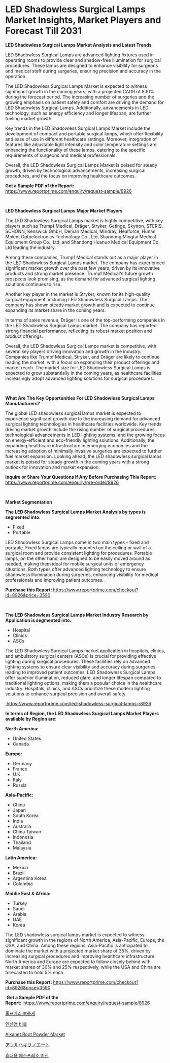 <p><h1>LED Shadowless Surgical Lamps Market Insights, Market Players and Forecast Till 2031</h1></p><p><strong>LED Shadowless Surgical Lamps Market Analysis and Latest Trends</strong></p>
<p><p>LED Shadowless Surgical Lamps are advanced lighting fixtures used in operating rooms to provide clear and shadow-free illumination for surgical procedures. These lamps are designed to enhance visibility for surgeons and medical staff during surgeries, ensuring precision and accuracy in the operation.</p><p>The LED Shadowless Surgical Lamps Market is expected to witness significant growth in the coming years, with a projected CAGR of 8.10% during the forecast period. The increasing number of surgeries and the growing emphasis on patient safety and comfort are driving the demand for LED Shadowless Surgical Lamps. Additionally, advancements in LED technology, such as energy efficiency and longer lifespan, are further fueling market growth.</p><p>Key trends in the LED Shadowless Surgical Lamps Market include the development of compact and portable surgical lamps, which offer flexibility and ease of use in different healthcare settings. Moreover, integration of features like adjustable light intensity and color temperature settings are enhancing the functionality of these lamps, catering to the specific requirements of surgeons and medical professionals.</p><p>Overall, the LED Shadowless Surgical Lamps Market is poised for steady growth, driven by technological advancements, increasing surgical procedures, and the focus on improving healthcare outcomes.</p></p>
<p><strong>Get a Sample PDF of the Report:&nbsp;</strong> <a href="https://www.reportprime.com/enquiry/request-sample/8926">https://www.reportprime.com/enquiry/request-sample/8926</a></p>
<p>&nbsp;</p>
<p><strong>LED Shadowless Surgical Lamps Major Market Players</strong></p>
<p><p>The LED Shadowless Surgical Lamps market is highly competitive, with key players such as Trumpf Medical, Dräger, Stryker, Getinge, Skytron, STERIS, SCHÖNN, Kenswick GmbH, Deman Medical, Mindray, Healforce, Hunan Mplent Optoelectronics Technology Co., Ltd, Shandong Mingtai Medical Equipment Group Co., Ltd, and Shandong Huanuo Medical Equipment Co. Ltd leading the industry.</p><p>Among these companies, Trumpf Medical stands out as a major player in the LED Shadowless Surgical Lamps market. The company has experienced significant market growth over the past few years, driven by its innovative products and strong market presence. Trumpf Medical's future growth prospects look promising, as the demand for advanced surgical lighting solutions continues to rise.</p><p>Another key player in the market is Stryker, known for its high-quality surgical equipment, including LED Shadowless Surgical Lamps. The company has shown steady market growth and is expected to continue expanding its market share in the coming years.</p><p>In terms of sales revenue, Dräger is one of the top-performing companies in the LED Shadowless Surgical Lamps market. The company has reported strong financial performance, reflecting its robust market position and product offerings.</p><p>Overall, the LED Shadowless Surgical Lamps market is competitive, with several key players driving innovation and growth in the industry. Companies like Trumpf Medical, Stryker, and Dräger are likely to continue leading the market, with a focus on expanding their product offerings and market reach. The market size for LED Shadowless Surgical Lamps is expected to grow substantially in the coming years, as healthcare facilities increasingly adopt advanced lighting solutions for surgical procedures.</p></p>
<p>&nbsp;</p>
<p><strong>What Are The Key Opportunities For LED Shadowless Surgical Lamps Manufacturers?</strong></p>
<p><p>The global LED shadowless surgical lamps market is expected to experience significant growth due to the increasing demand for advanced surgical lighting technologies in healthcare facilities worldwide. Key trends driving market growth include the rising number of surgical procedures, technological advancements in LED lighting systems, and the growing focus on energy-efficient and eco-friendly lighting solutions. Additionally, the expanding healthcare infrastructure in emerging economies and the increasing adoption of minimally invasive surgeries are expected to further fuel market expansion. Looking ahead, the LED shadowless surgical lamps market is poised for steady growth in the coming years with a strong outlook for innovation and market expansion.</p></p>
<p><strong>Inquire or Share Your Questions If Any Before Purchasing This Report:</strong> <a href="https://www.reportprime.com/enquiry/pre-order/8926">https://www.reportprime.com/enquiry/pre-order/8926</a></p>
<p>&nbsp;</p>
<p><strong>Market Segmentation</strong></p>
<p><strong>The LED Shadowless Surgical Lamps Market Analysis by types is segmented into:</strong></p>
<p><ul><li>Fixed</li><li>Portable</li></ul></p>
<p><p>LED Shadowless Surgical Lamps come in two main types - fixed and portable. Fixed lamps are typically mounted on the ceiling or wall of a surgical room and provide consistent lighting for procedures. Portable lamps, on the other hand, are designed to be easily moved around as needed, making them ideal for mobile surgical units or emergency situations. Both types offer advanced lighting technology to ensure shadowless illumination during surgeries, enhancing visibility for medical professionals and improving patient outcomes.</p></p>
<p><strong>Purchase this Report:&nbsp;</strong><a href="https://www.reportprime.com/checkout?id=8926&price=3590">https://www.reportprime.com/checkout?id=8926&price=3590</a></p>
<p>&nbsp;</p>
<p><strong>The LED Shadowless Surgical Lamps Market Industry Research by Application is segmented into:</strong></p>
<p><ul><li>Hospital</li><li>Clinics</li><li>ASCs</li></ul></p>
<p><p>The LED Shadowless Surgical Lamps market application in hospitals, clinics, and ambulatory surgical centers (ASCs) is crucial for providing effective lighting during surgical procedures. These facilities rely on advanced lighting systems to ensure clear visibility and accuracy during surgeries, leading to improved patient outcomes. LED Shadowless Surgical Lamps offer superior illumination, reduced glare, and longer lifespan compared to traditional lighting options, making them a popular choice in the healthcare industry. Hospitals, clinics, and ASCs prioritize these modern lighting solutions to enhance surgical precision and overall safety.</p></p>
<p><a href="https://www.reportprime.com/led-shadowless-surgical-lamps-r8926">&nbsp;https://www.reportprime.com/led-shadowless-surgical-lamps-r8926</a></p>
<p><strong>In terms of Region, the LED Shadowless Surgical Lamps Market Players available by Region are:</strong></p>
<p>
    <p> <strong> North America: </strong>
        <ul>
            <li>United States</li>
            <li>Canada</li>
        </ul>
        </p> 
    <p> <strong> Europe: </strong>
        <ul>
            <li>Germany</li>
            <li>France</li>
            <li>U.K.</li>
            <li>Italy</li>
            <li>Russia</li>
        </ul>
        </p> 
    <p> <strong> Asia-Pacific: </strong>
        <ul>
            <li>China</li>
            <li>Japan</li>
            <li>South Korea</li>
            <li>India</li>
            <li>Australia</li>
            <li>China Taiwan</li>
            <li>Indonesia</li>
            <li>Thailand</li>
            <li>Malaysia</li>
        </ul>
        </p> 
    <p> <strong> Latin America: </strong>
        <ul>
            <li>Mexico</li>
            <li>Brazil</li>
            <li>Argentina Korea</li>
            <li>Colombia</li>
        </ul>
        </p> 
    <p> <strong> Middle East & Africa: </strong>
        <ul>
            <li>Turkey</li>
            <li>Saudi</li>
            <li>Arabia</li>
            <li>UAE</li>
            <li>Korea</li>
        </ul>
    </p>
    </p>
<p><p>The LED shadowless surgical lamps market is expected to witness significant growth in the regions of North America, Asia-Pacific, Europe, the USA, and China. Among these regions, Asia-Pacific is anticipated to dominate the market with a projected market share of 35%, driven by increasing surgical procedures and improving healthcare infrastructure. North America and Europe are expected to follow closely behind with market shares of 30% and 25% respectively, while the USA and China are forecasted to hold 5% each.</p></p>
<p><strong>Purchase this Report: </strong><a href="https://www.reportprime.com/checkout?id=8926&price=3590">https://www.reportprime.com/checkout?id=8926&price=3590</a></p>
<p>&nbsp;<strong>Get a Sample PDF of the Report:&nbsp;&nbsp;</strong><a href="https://www.reportprime.com/enquiry/request-sample/8926">https://www.reportprime.com/enquiry/request-sample/8926</a></p>
<p><strong></strong></p>
<p><p><a href="https://medium.com/@kellyclarkson42/%EB%8A%91%EB%8C%80-%EB%94%B8%EA%B8%B0-%EB%B3%B4%EC%B6%A9%EC%A0%9C-%EC%8B%9C%EC%9E%A5-%EA%B7%9C%EB%AA%A8-%EB%B0%8F-%EC%8B%9C%EC%9E%A5-%EB%8F%99%ED%96%A5-%EC%99%84%EC%A0%84%ED%95%9C-%EC%82%B0%EC%97%85-%EA%B0%9C%EC%9A%94-2024-2031-d1b82015f05e">울프베리 보충제</a></p><p><a href="https://medium.com/@deborahward03/%EC%9D%B8%EC%82%B0-%EB%B9%84%EB%A3%8C-%EC%8B%9C%EC%9E%A5-%EB%B6%84%EC%84%9D-2024%EC%97%90%EC%84%9C-2031%EB%85%84%EA%B9%8C%EC%A7%80%EC%9D%98-%EC%A0%84-%EC%84%B8%EA%B3%84-%EC%82%B0%EC%97%85-%EC%A0%84%EB%A7%9D-%EB%B0%8F-%EC%98%88%EC%B8%A1-258786679abb">인산염 비료</a></p><p><a href="https://issuu.com/reportprime-2/docs/alkanet-root-powder-market-size-2030.pptx">Alkanet Root Powder Market</a></p><p><a href="https://github.com/hilmi-2a/Market-Research-Report-List-1/blob/main/657630523238.md">アリルヘキサノエート</a></p><p><a href="https://github.com/nuekbpymrrz5/Market-Research-Report-List-1/blob/main/222970521181.md">휴대용 에스프레소 머신</a></p></p>